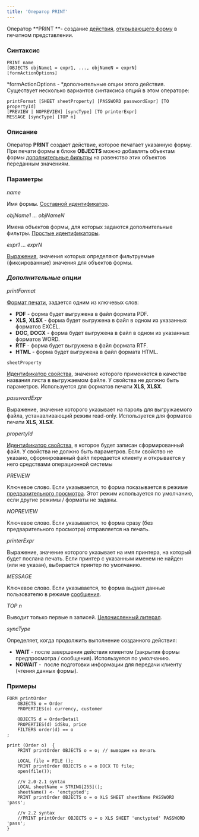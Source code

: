 ```yaml
---
title: 'Оператор PRINT'
---
```


Оператор **PRINT **- создание [действия](Actions.md), [открывающего форму](In_a_print_view_PRINT_.md) в печатном представлении. 

### Синтаксис

    PRINT name 
    [OBJECTS objName1 = expr1, ..., objNameN = exprN]
    [formActionOptions] 

*formActionOptions - *дополнительные опции этого действия. Существует несколько вариантов синтаксиса опций в этом операторе:

    printFormat [SHEET sheetProperty] [PASSWORD passwordExpr] [TO propertyId]
    [PREVIEW | NOPREVIEW] [syncType] [TO printerExpr]
    MESSAGE [syncType] [TOP n]

### Описание

Оператор **PRINT** создает действие, которое печатает указанную форму. При печати формы в блоке **OBJECTS** можно добавлять объектам формы [дополнительные фильтры](Open_form.md#params) на равенство этих объектов переданным значениям.

### Параметры

*name*

Имя формы. [Составной идентификатор](IDs.md#cid-broken).

*objName1 ... objNameN*

Имена объектов формы, для которых задаются дополнительные фильтры. [Простые идентификаторы](IDs.md#id-broken).

*expr1 ... exprN*

[Выражения](Expression.md), значения которых определяют фильтруемые (фиксированные) значения для объектов формы.

### *Дополнительные опции*

*printFormat*

[Формат печати](In_a_print_view_PRINT_.md#format), задается одним из ключевых слов:

-   **PDF** - форма будет выгружена в файл формата PDF.
-   **XLS**, **XLSX** - форма будет выгружена в файл в одном из указанных форматов EXCEL.
-   **DOC**, **DOCX** - форма будет выгружена в файл в одном из указанных форматов WORD.
-   **RTF** - форма будет выгружена в файл формата RTF.
-   **HTML** - форма будет выгружена в файл формата HTML.

<!-- -->

    sheetProperty

[Идентификатор свойства](IDs.md), значение которого применяется в качестве названия листа в выгружаемом файле. У свойства не должно быть параметров. Используется для форматов печати **XLS**, **XLSX**.

*passwordExpr*

Выражение, значение которого указывает на пароль для выгружаемого файла, устанавливающий режим read-only. Используется для форматов печати **XLS**, **XLSX**.

*propertyId*

[Идентификатор свойства](IDs.md), в которое будет записан сформированный файл. У свойства не должно быть параметров. Если свойство не указано, сформированный файл передается клиенту и открывается у него средствами операционной системы

*PREVIEW*

Ключевое слово. Если указывается, то форма показывается в режиме [предварительного просмотра](In_a_print_view_PRINT_.md#interactive). Этот режим используется по умолчанию, если другие режимы / форматы не заданы.

*NOPREVIEW*

Ключевое слово. Если указывается, то форма сразу (без предварительного просмотра) отправляется на печать.

*printerExpr*

Выражение, значение которого указывает на имя принтера, на который будет послана печать. Если принтер с указанным именем не найден (или не указан), выбирается принтер по умолчанию.

*MESSAGE*

Ключевое слово. Если указывается, то форма выдает данные пользователю в режиме [сообщения](In_a_print_view_PRINT_.md#interactive).

*TOP n*

Выводит только первые n записей. [Целочисленный литерал](Literals.md#intliteral-broken).

*syncType*

Определяет, когда продолжить выполнение созданного действия:

-   **WAIT** - после завершения действия клиентом (закрытия формы предпросмотра / сообщения). Используется по умолчанию.
-   **NOWAIT** -  после подготовки информации для передачи клиенту (чтения данных формы).

### Примеры


```lsf
FORM printOrder
    OBJECTS o = Order
    PROPERTIES(o) currency, customer

    OBJECTS d = OrderDetail
    PROPERTIES(d) idSku, price
    FILTERS order(d) == o
;

print (Order o)  {
    PRINT printOrder OBJECTS o = o; // выводим на печать

    LOCAL file = FILE ();
    PRINT printOrder OBJECTS o = o DOCX TO file;
    open(file());

    //v 2.0-2.1 syntax
    LOCAL sheetName = STRING[255]();
    sheetName() <- 'enctypted';
    PRINT printOrder OBJECTS o = o XLS SHEET sheetName PASSWORD 'pass';

    //v 2.2 syntax
    //PRINT printOrder OBJECTS o = o XLS SHEET 'enctypted' PASSWORD 'pass';
}
```

  
